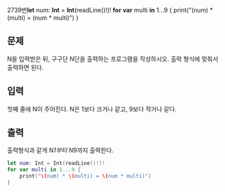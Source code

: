 2739번**let** num: **Int** = **Int**(readLine()!)! **for** **var** multi **in** 1...9 {    print("\(num) * \(multi) = \(num * multi)") }

## 문제

N을 입력받은 뒤, 구구단 N단을 출력하는 프로그램을 작성하시오. 출력 형식에 맞춰서 출력하면 된다.

## 입력

첫째 줄에 N이 주어진다. N은 1보다 크거나 같고, 9보다 작거나 같다.

## 출력

출력형식과 같게 N*1부터 N*9까지 출력한다.

```swift
let num: Int = Int(readLine()!)!
for var multi in 1...9 {
    print("\(num) * \(multi) = \(num * multi)")
}
```

